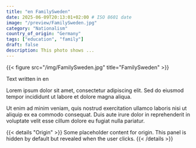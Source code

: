 ```yaml
---
title: "en FamilySweden"
date: 2025-06-09T20:13:01+02:00 # ISO 8601 date
image: "/preview/FamilySweden.jpg"
category: "Nationalism"
country_of_origin: "Germany"
tags: ["education", "family"]
draft: false
description: This photo shows ...
---
```


{{< figure src="/img/FamilySweden.jpg" title="FamilySweden" >}}

Text written in en

Lorem ipsum dolor sit amet, consectetur adipiscing elit. Sed do eiusmod tempor incididunt ut labore et dolore magna aliqua.

Ut enim ad minim veniam, quis nostrud exercitation ullamco laboris nisi ut aliquip ex ea commodo consequat. Duis aute irure dolor in reprehenderit in voluptate velit esse cillum dolore eu fugiat nulla pariatur.


{{< details "Origin" >}}
Some placeholder content for origin. This panel is hidden by default but revealed when the user clicks.
{{< /details >}}

